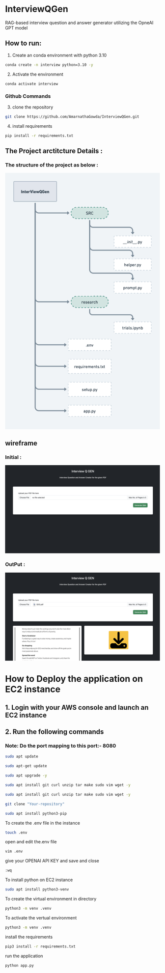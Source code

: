 # InterviewQGen
RAG-based interview question and answer generator utilizing the OpneAI GPT model


## How to run:

1. Create an conda environment with python 3.10

```bash
conda create -n interview python=3.10 -y

```

2. Activate the environment

```bash
conda activate interview

```

### Github Commands 

3. clone the repository

```bash
git clone https://github.com/AmarnathaGowda/InterviewQGen.git
```

4. install requirements

```bash
pip install -r requirements.txt

```

## The Project arctitcture Details :

### The structure of the project as below :

![alt text](https://github.com/AmarnathaGowda/InterviewQGen/blob/main/Doc/InterViewQGen.png)


## wireframe
### Initial :
![alt text](https://github.com/AmarnathaGowda/InterviewQGen/blob/main/Doc/mainpage.png)
### OutPut : 

![alt text](https://github.com/AmarnathaGowda/InterviewQGen/blob/main/Doc/output.png)


# How to Deploy the application on EC2 instance

## 1. Login with your AWS console and launch an EC2 instance

## 2. Run the following commands

### Note: Do the port mapping to this port:- 8080

```bash
sudo apt update
```

```bash
sudo apt-get update
```

```bash
sudo apt upgrade -y
```

```bash
sudo apt install git curl unzip tar make sudo vim wget -y
```

```bash
sudo apt install git curl unzip tar make sudo vim wget -y
```

```bash
git clone "Your-repository"
```

```bash
sudo apt install python3-pip
```
To create the .env file in the instance
```bash
touch .env
```
open and edit the.env file
```bash
vim .env
```
give your OPENAI API KEY and save and close
```bash
:wq
```

To install python on EC2 instance
```bash
sudo apt install python3-venv
```

To create the virtual environment in directory
```bash
python3 -m venv .venv
```

To activate the vertual environment
```bash
python3 -m venv .venv
```
install the requirements
```bash
pip3 install -r requirements.txt
```
run the application
```bash
python app.py
```
